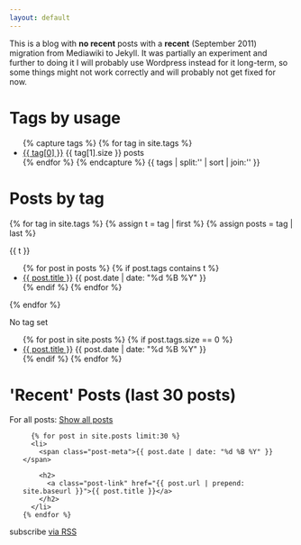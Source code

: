 ```yaml
---
layout: default
---
```


<div class="home">

This is a blog with <b>no recent</b> posts with a <b>recent</b> (September 2011) migration from Mediawiki to Jekyll. It was partially an experiment and further to doing it I will probably use Wordpress instead for it long-term, so some things might not work correctly and will probably not get fixed for now.

<h1 class="page-heading">Tags by usage</h1>
<ul>
{% capture tags %}
  {% for tag in site.tags %}
    <li data-sort="{{ site.posts.size | minus: tag[1].size | prepend: '0000' | slice: -4, 4 }}">
       <a href="#{{ tag[0] }}">{{ tag[0] }}</a>  {{ tag[1].size }} posts
       <!-- <a href="/{{ site.tag_page_dir }}/{{ tag[0] | slugify: 'pretty' }}">{{ tag[0] }} <span>{{ tag[1].size }}</span></a> -->
    </li>
  {% endfor %}
{% endcapture %}
{{ tags | split:'</li>' | sort | join:'</li>' }}
</ul>


<h1 class="page-heading">Posts by tag</h1>
{% for tag in site.tags %}
  {% assign t = tag | first %}
  {% assign posts = tag | last %}

<a id="{{ t }}">{{ t }}</a>
<ul>
{% for post in posts %}
  {% if post.tags contains t %}
  <li>
    <a href="{{ post.url }}">{{ post.title }}</a>
    <span class="date">{{ post.date | date: "%d %B %Y" }}</span>
  </li>
  {% endif %}
{% endfor %}
</ul>
{% endfor %}


No tag set
<ul>
{% for post in site.posts %}
  {% if post.tags.size == 0 %}
  <li>
    <a href="{{ post.url }}">{{ post.title }}</a>
    <span class="date">{{ post.date | date: "%d %B %Y" }}</span>
  </li>
  {% endif %}
{% endfor %}
</ul>

  <h1 class="page-heading">'Recent' Posts (last 30 posts)</h1>
  For all posts: <a href="/tech/all-posts-by-date.html">Show all posts</a>

  <ul class="post-list">

      {% for post in site.posts limit:30 %}
      <li>
        <span class="post-meta">{{ post.date | date: "%d %B %Y" }}</span>

        <h2>
          <a class="post-link" href="{{ post.url | prepend: site.baseurl }}">{{ post.title }}</a>
        </h2>
      </li>
    {% endfor %}

  </ul>

  <p class="rss-subscribe">subscribe <a href="{{ "/feed.xml" | prepend: site.baseurl }}">via RSS</a></p>

